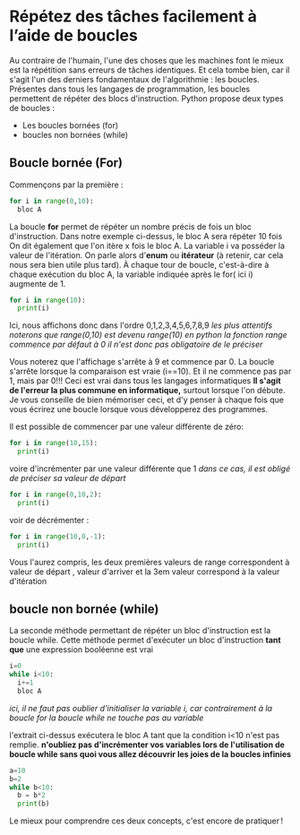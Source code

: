 # Répétez des tâches facilement à l’aide de boucles

Au contraire de l'humain, l'une des choses que les machines font le mieux est la répétition sans erreurs de tâches identiques.
Et cela tombe bien, car il s'agit l'un des derniers fondamentaux de l'algorithmie : les boucles.
Présentes dans tous les langages de programmation, les boucles permettent de répéter des blocs d'instruction.
Python propose deux types de boucles :
+ Les boucles bornées (for)
+ boucles non bornées (while)

## Boucle bornée (For)

Commençons par la première :

```python
for i in range(0,10):
  bloc A
```
La boucle **for** permet de répéter un nombre précis de fois un bloc d'instruction.
Dans notre exemple ci-dessus, le bloc A sera répéter 10 fois
On dit également que l'on itère x fois le bloc A.
La variable i va posséder la valeur de l'itération. On parle alors d'**enum** ou **itérateur** (à retenir, car cela nous sera bien utile plus tard).
À chaque tour de boucle, c'est-à-dire à chaque exécution du bloc A, la variable indiquée après le for( ici i) augmente de 1.


```python
for i in range(10):
  print(i)
```
Ici, nous affichons donc dans l'ordre 0,1,2,3,4,5,6,7,8,9
_les plus attentifs noterons que range(0,10) est devenu range(10)_
_en python la fonction range commence par défaut à 0 il n'est donc pas obligatoire de le préciser_

Vous noterez que l'affichage s'arrête à 9 et commence par 0. La boucle s'arrête lorsque la comparaison est vraie (i==10).
Et il ne commence pas par 1, mais par 0!!! Ceci est vrai dans tous les langages informatiques
**Il s'agit de l'erreur la plus commune en informatique,** surtout lorsque l'on débute.
Je vous conseille de bien mémoriser ceci, et d'y penser à chaque fois que vous écrirez une boucle lorsque vous développerez des programmes.

Il est possible de commencer par une valeur différente de zéro:
```python runnable
for i in range(10,15):
  print(i)
```

voire d'incrémenter par une valeur différente que 1
_dans ce cas, il est obligé de préciser sa valeur de départ_

```python runnable
for i in range(0,10,2):
  print(i)
```

voir de décrémenter :
```python runnable
for i in range(10,0,-1):
  print(i)
```
Vous l'aurez compris, les deux premières valeurs de range correspondent à valeur de départ , valeur d'arriver et la 3em valeur correspond à la valeur d'itération



## boucle non bornée (while)

La seconde méthode permettant de répéter un bloc d'instruction est la boucle while.
Cette méthode permet d'exécuter un bloc d'instruction **tant que** une expression booléenne est vrai

```python
i=0
while i<10:
  i+=1
  bloc A
```

_ici, il ne faut pas oublier d'initialiser la variable i, car contrairement à la boucle for la boucle while ne touche pas au variable_

l'extrait ci-dessus exécutera le bloc A tant que la condition i<10 n'est pas remplie.
**n'oubliez pas d'incrémenter vos variables lors de l'utilisation de boucle while sans quoi vous allez découvrir les joies de la boucles infinies**

```python runnable
a=10
b=2
while b<10:
  b = b*2
  print(b)
```

Le mieux pour comprendre ces deux concepts, c'est encore de pratiquer !
